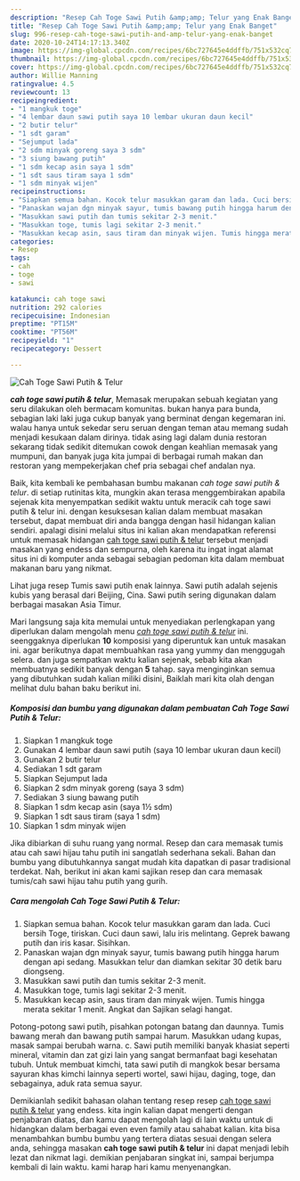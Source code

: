 ```yaml
---
description: "Resep Cah Toge Sawi Putih &amp;amp; Telur yang Enak Banget"
title: "Resep Cah Toge Sawi Putih &amp;amp; Telur yang Enak Banget"
slug: 996-resep-cah-toge-sawi-putih-and-amp-telur-yang-enak-banget
date: 2020-10-24T14:17:13.340Z
image: https://img-global.cpcdn.com/recipes/6bc727645e4ddffb/751x532cq70/cah-toge-sawi-putih-telur-foto-resep-utama.jpg
thumbnail: https://img-global.cpcdn.com/recipes/6bc727645e4ddffb/751x532cq70/cah-toge-sawi-putih-telur-foto-resep-utama.jpg
cover: https://img-global.cpcdn.com/recipes/6bc727645e4ddffb/751x532cq70/cah-toge-sawi-putih-telur-foto-resep-utama.jpg
author: Willie Manning
ratingvalue: 4.5
reviewcount: 13
recipeingredient:
- "1 mangkuk toge"
- "4 lembar daun sawi putih saya 10 lembar ukuran daun kecil"
- "2 butir telur"
- "1 sdt garam"
- "Sejumput lada"
- "2 sdm minyak goreng saya 3 sdm"
- "3 siung bawang putih"
- "1 sdm kecap asin saya 1 sdm"
- "1 sdt saus tiram saya 1 sdm"
- "1 sdm minyak wijen"
recipeinstructions:
- "Siapkan semua bahan. Kocok telur masukkan garam dan lada. Cuci bersih Toge, tiriskan. Cuci daun sawi, lalu iris melintang. Geprek bawang putih dan iris kasar. Sisihkan."
- "Panaskan wajan dgn minyak sayur, tumis bawang putih hingga harum dengan api sedang. Masukkan telur dan diamkan sekitar 30 detik baru diongseng."
- "Masukkan sawi putih dan tumis sekitar 2-3 menit."
- "Masukkan toge, tumis lagi sekitar 2-3 menit."
- "Masukkan kecap asin, saus tiram dan minyak wijen. Tumis hingga merata sekitar 1 menit. Angkat dan Sajikan selagi hangat."
categories:
- Resep
tags:
- cah
- toge
- sawi

katakunci: cah toge sawi 
nutrition: 292 calories
recipecuisine: Indonesian
preptime: "PT15M"
cooktime: "PT56M"
recipeyield: "1"
recipecategory: Dessert

---
```



![Cah Toge Sawi Putih &amp; Telur](https://img-global.cpcdn.com/recipes/6bc727645e4ddffb/751x532cq70/cah-toge-sawi-putih-telur-foto-resep-utama.jpg)

<b><i>cah toge sawi putih &amp; telur</i></b>, Memasak merupakan sebuah kegiatan yang seru dilakukan oleh bermacam komunitas. bukan hanya para bunda, sebagian laki laki juga cukup banyak yang berminat dengan kegemaran ini. walau hanya untuk sekedar seru seruan dengan teman atau memang sudah menjadi kesukaan dalam dirinya. tidak asing lagi dalam dunia restoran sekarang tidak sedikit ditemukan cowok dengan keahlian memasak yang mumpuni, dan banyak juga kita jumpai di berbagai rumah makan dan restoran yang mempekerjakan chef pria sebagai chef andalan nya.

Baik, kita kembali ke pembahasan bumbu makanan <i>cah toge sawi putih &amp; telur</i>. di setiap rutinitas kita, mungkin akan terasa menggembirakan apabila sejenak kita menyempatkan sedikit waktu untuk meracik cah toge sawi putih &amp; telur ini. dengan kesuksesan kalian dalam membuat masakan tersebut, dapat membuat diri anda bangga dengan hasil hidangan kalian sendiri. apalagi disini melalui situs ini kalian akan mendapatkan referensi untuk memasak hidangan <u>cah toge sawi putih &amp; telur</u> tersebut menjadi masakan yang endess dan sempurna, oleh karena itu ingat ingat alamat situs ini di komputer anda sebagai sebagian pedoman kita dalam membuat makanan baru yang nikmat.

Lihat juga resep Tumis sawi putih enak lainnya. Sawi putih adalah sejenis kubis yang berasal dari Beijing, Cina. Sawi putih sering digunakan dalam berbagai masakan Asia Timur.


Mari langsung saja kita memulai untuk menyediakan perlengkapan yang diperlukan dalam mengolah menu <u><i>cah toge sawi putih &amp; telur</i></u> ini. seenggaknya diperlukan <b>10</b> komposisi yang diperuntuk kan untuk masakan ini. agar berikutnya dapat membuahkan rasa yang yummy dan menggugah selera. dan juga sempatkan waktu kalian sejenak, sebab kita akan membuatnya sedikit banyak dengan <b>5</b> tahap. saya menginginkan semua yang dibutuhkan sudah kalian miliki disini, Baiklah mari kita olah dengan melihat dulu bahan baku berikut ini.

<!--inarticleads1-->

##### Komposisi dan bumbu yang digunakan dalam pembuatan Cah Toge Sawi Putih &amp; Telur:

1. Siapkan 1 mangkuk toge
1. Gunakan 4 lembar daun sawi putih (saya 10 lembar ukuran daun kecil)
1. Gunakan 2 butir telur
1. Sediakan 1 sdt garam
1. Siapkan Sejumput lada
1. Siapkan 2 sdm minyak goreng (saya 3 sdm)
1. Sediakan 3 siung bawang putih
1. Siapkan 1 sdm kecap asin (saya 1½ sdm)
1. Siapkan 1 sdt saus tiram (saya 1 sdm)
1. Siapkan 1 sdm minyak wijen


Jika dibiarkan di suhu ruang yang normal. Resep dan cara memasak tumis atau cah sawi hijau tahu putih ini sangatlah sederhana sekali. Bahan dan bumbu yang dibutuhkannya sangat mudah kita dapatkan di pasar tradisional terdekat. Nah, berikut ini akan kami sajikan resep dan cara memasak tumis/cah sawi hijau tahu putih yang gurih. 

<!--inarticleads2-->

##### Cara mengolah Cah Toge Sawi Putih &amp; Telur:

1. Siapkan semua bahan. Kocok telur masukkan garam dan lada. Cuci bersih Toge, tiriskan. Cuci daun sawi, lalu iris melintang. Geprek bawang putih dan iris kasar. Sisihkan.
1. Panaskan wajan dgn minyak sayur, tumis bawang putih hingga harum dengan api sedang. Masukkan telur dan diamkan sekitar 30 detik baru diongseng.
1. Masukkan sawi putih dan tumis sekitar 2-3 menit.
1. Masukkan toge, tumis lagi sekitar 2-3 menit.
1. Masukkan kecap asin, saus tiram dan minyak wijen. Tumis hingga merata sekitar 1 menit. Angkat dan Sajikan selagi hangat.


Potong-potong sawi putih, pisahkan potongan batang dan daunnya. Tumis bawang merah dan bawang putih sampai harum. Masukkan udang kupas, masak sampai berubah warna. c. Sawi putih memiliki banyak khasiat seperti mineral, vitamin dan zat gizi lain yang sangat bermanfaat bagi kesehatan tubuh. Untuk membuat kimchi, tata sawi putih di mangkok besar bersama sayuran khas kimchi lainnya seperti wortel, sawi hijau, daging, toge, dan sebagainya, aduk rata semua sayur. 

Demikianlah sedikit bahasan olahan tentang resep resep <u>cah toge sawi putih &amp; telur</u> yang endess. kita ingin kalian dapat mengerti dengan penjabaran diatas, dan kamu dapat mengolah lagi di lain waktu untuk di hidangkan dalam berbagai even even family atau sahabat kalian. kita bisa menambahkan bumbu bumbu yang tertera diatas sesuai dengan selera anda, sehingga masakan <b>cah toge sawi putih &amp; telur</b> ini dapat menjadi lebih lezat dan nikmat lagi. demikian penjabaran singkat ini, sampai berjumpa kembali di lain waktu. kami harap hari kamu menyenangkan.

